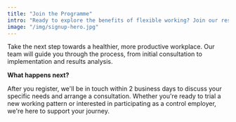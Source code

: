 ```yaml
---
title: "Join the Programme"
intro: "Ready to explore the benefits of flexible working? Join our research programme and be part of the movement transforming workplaces across Sussex and beyond."
image: "/img/signup-hero.jpg"
---
```


Take the next step towards a healthier, more productive workplace. Our team will guide you through the process, from initial consultation to implementation and results analysis.

**What happens next?**

After you register, we'll be in touch within 2 business days to discuss your specific needs and arrange a consultation. Whether you're ready to trial a new working pattern or interested in participating as a control employer, we're here to support your journey.
